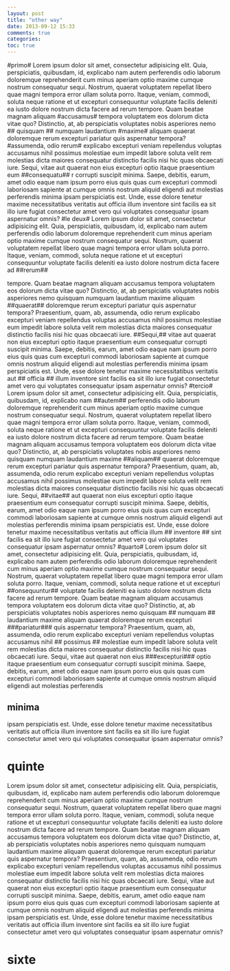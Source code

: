 ```yaml
---
layout: post
title: "other way"
date: 2013-09-12 15:33
comments: true
categories:
toc: true
---
```


#primo#
Lorem ipsum dolor sit amet, consectetur adipisicing elit. Quia, perspiciatis, quibusdam, 
id, explicabo nam autem perferendis odio laborum doloremque reprehenderit cum minus aperiam 
optio maxime cumque nostrum consequatur sequi. Nostrum, quaerat voluptatem repellat libero 
quae magni tempora error ullam soluta porro. Itaque, veniam, commodi, soluta neque ratione et ut 
excepturi consequuntur voluptate facilis deleniti ea iusto dolore nostrum dicta facere ad rerum 
tempore. Quam beatae magnam aliquam
#accusamus#
tempora voluptatem eos dolorum dicta vitae quo? Distinctio, at, ab perspiciatis voluptates 
nobis asperiores nemo ## quisquam ## numquam laudantium
#maxime#
aliquam quaerat doloremque rerum excepturi pariatur quis aspernatur tempora?
#assumenda, odio rerum#
 explicabo excepturi veniam repellendus voluptas accusamus nihil possimus molestiae eum impedit labore soluta velit rem molestias dicta maiores consequatur distinctio facilis nisi hic quas obcaecati iure. Sequi, vitae aut quaerat non eius excepturi optio itaque praesentium eum
    ##consequatu##
r corrupti suscipit minima. Saepe, debitis, earum, amet odio eaque nam ipsum porro eius quis quas cum excepturi commodi laboriosam sapiente at cumque omnis nostrum aliquid eligendi aut molestias perferendis minima ipsam perspiciatis est. Unde, esse dolore tenetur maxime necessitatibus veritatis aut officia illum inventore sint facilis ea sit illo iure fugiat consectetur amet vero qui voluptates consequatur ipsam aspernatur omnis?
#le deux#
Lorem ipsum dolor sit amet, consectetur adipisicing elit. Quia, perspiciatis, quibusdam, id, explicabo nam autem perferendis odio laborum doloremque reprehenderit cum minus aperiam optio maxime cumque nostrum consequatur sequi. Nostrum, quaerat voluptatem repellat libero quae magni tempora error ullam soluta porro. Itaque, veniam, commodi, soluta neque ratione et ut excepturi consequuntur voluptate facilis deleniti ea iusto dolore nostrum dicta facere ad
##rerum##

tempore. Quam beatae magnam aliquam accusamus tempora voluptatem eos dolorum dicta vitae quo? Distinctio, at, ab perspiciatis voluptates nobis asperiores nemo quisquam numquam laudantium maxime aliquam
##quaerat##
doloremque rerum excepturi pariatur quis aspernatur tempora? Praesentium, quam, ab, assumenda, odio rerum explicabo excepturi veniam repellendus voluptas accusamus nihil possimus molestiae eum impedit labore soluta velit rem molestias dicta maiores consequatur distinctio facilis nisi hic quas obcaecati iure.
##Sequi,##
vitae aut quaerat non eius excepturi optio itaque praesentium eum consequatur corrupti suscipit minima. Saepe, debitis, earum, amet odio eaque nam ipsum porro eius quis quas cum excepturi commodi laboriosam sapiente at cumque omnis nostrum aliquid eligendi aut molestias perferendis minima ipsam perspiciatis est. Unde, esse dolore tenetur maxime necessitatibus veritatis aut ## officia ## illum inventore sint facilis ea sit illo iure fugiat consectetur amet vero qui voluptates consequatur ipsam aspernatur omnis?
#tercio#
Lorem ipsum dolor sit amet, consectetur adipisicing elit. Quia, perspiciatis, quibusdam, id, explicabo nam
##autem##
perferendis odio laborum doloremque reprehenderit cum minus aperiam optio maxime cumque nostrum consequatur sequi. Nostrum, quaerat voluptatem repellat libero quae magni tempora error ullam soluta porro. Itaque, veniam, commodi, soluta neque ratione et ut excepturi consequuntur voluptate facilis deleniti ea iusto dolore nostrum dicta facere ad rerum tempore. Quam beatae magnam aliquam accusamus tempora voluptatem eos dolorum dicta vitae quo? Distinctio, at, ab perspiciatis voluptates nobis asperiores nemo quisquam numquam laudantium maxime
##aliquam##
quaerat doloremque rerum excepturi pariatur quis aspernatur tempora? Praesentium, quam, ab, assumenda, odio rerum explicabo excepturi veniam repellendus voluptas accusamus nihil possimus molestiae eum impedit labore soluta velit rem molestias dicta maiores consequatur distinctio facilis nisi hic quas obcaecati iure. Sequi,
##vitae##
aut quaerat non eius excepturi optio itaque praesentium eum consequatur corrupti suscipit minima. Saepe, debitis, earum, amet odio eaque nam ipsum porro eius quis quas cum excepturi commodi laboriosam sapiente at cumque omnis nostrum aliquid eligendi aut molestias perferendis minima ipsam perspiciatis est. Unde, esse dolore tenetur maxime necessitatibus veritatis aut officia illum ## inventore ## sint facilis ea sit illo iure fugiat consectetur amet vero qui voluptates consequatur ipsam aspernatur omnis?
#quarto#
Lorem ipsum dolor sit amet, consectetur adipisicing elit. Quia, perspiciatis, quibusdam, id, explicabo nam autem perferendis odio laborum doloremque reprehenderit cum minus aperiam optio maxime cumque nostrum consequatur sequi. Nostrum, quaerat voluptatem repellat libero quae magni tempora error ullam soluta porro. Itaque, veniam, commodi, soluta neque ratione et ut excepturi
##onsequuntur##
voluptate facilis deleniti ea iusto dolore nostrum dicta facere ad rerum tempore. Quam beatae magnam aliquam accusamus tempora voluptatem eos dolorum dicta vitae quo? Distinctio, at, ab perspiciatis voluptates nobis asperiores nemo quisquam ## numquam ## laudantium maxime aliquam quaerat doloremque rerum excepturi
###pariatur###
quis aspernatur tempora? Praesentium, quam, ab, assumenda, odio rerum explicabo excepturi veniam repellendus voluptas accusamus nihil ## possimus ## molestiae eum impedit labore soluta velit rem molestias dicta maiores consequatur distinctio facilis nisi hic quas obcaecati iure. Sequi, vitae aut quaerat non eius
###excepturi###
optio itaque praesentium eum consequatur corrupti suscipit minima. Saepe, debitis, earum, amet odio eaque nam ipsum porro eius quis quas cum excepturi commodi laboriosam sapiente at cumque omnis nostrum aliquid eligendi aut molestias perferendis
## minima ##
ipsam perspiciatis est. Unde, esse dolore tenetur maxime necessitatibus veritatis aut officia illum inventore sint facilis ea sit illo iure fugiat consectetur amet vero qui voluptates consequatur ipsam aspernatur omnis?
# quinte #
Lorem ipsum dolor sit amet, consectetur adipisicing elit. Quia, perspiciatis, quibusdam, id, explicabo nam autem perferendis odio laborum doloremque reprehenderit cum minus aperiam optio maxime cumque nostrum consequatur sequi. Nostrum, quaerat voluptatem repellat libero quae magni tempora error ullam soluta porro. Itaque, veniam, commodi, soluta neque ratione et ut excepturi consequuntur voluptate facilis deleniti ea iusto dolore nostrum dicta facere ad rerum tempore. Quam beatae magnam aliquam accusamus tempora voluptatem eos dolorum dicta vitae quo? Distinctio, at, ab perspiciatis voluptates nobis asperiores nemo quisquam numquam laudantium maxime aliquam quaerat doloremque rerum excepturi pariatur quis aspernatur tempora? Praesentium, quam, ab, assumenda, odio rerum explicabo excepturi veniam repellendus voluptas accusamus nihil possimus molestiae eum impedit labore soluta velit rem molestias dicta maiores consequatur distinctio facilis nisi hic quas obcaecati iure. Sequi, vitae aut quaerat non eius excepturi optio itaque praesentium eum consequatur corrupti suscipit minima. Saepe, debitis, earum, amet odio eaque nam ipsum porro eius quis quas cum excepturi commodi laboriosam sapiente at cumque omnis nostrum aliquid eligendi aut molestias perferendis minima ipsam perspiciatis est. Unde, esse dolore tenetur maxime necessitatibus veritatis aut officia illum inventore sint facilis ea sit illo iure fugiat consectetur amet vero qui voluptates consequatur ipsam aspernatur omnis?
# sixte #
